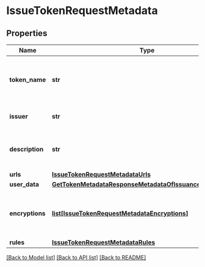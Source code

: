 # IssueTokenRequestMetadata

## Properties
Name | Type | Description | Notes
------------ | ------------- | ------------- | -------------
**token_name** | **str** | Token Symbol it will be identified by (ex. NIBBL) | [optional] 
**issuer** | **str** | Name of token issuer | [optional] 
**description** | **str** | Long name or description of token (ex. Nibble) | [optional] 
**urls** | [**IssueTokenRequestMetadataUrls**](IssueTokenRequestMetadataUrls.md) |  | [optional] 
**user_data** | [**GetTokenMetadataResponseMetadataOfIssuanceDataUserData**](GetTokenMetadataResponseMetadataOfIssuanceDataUserData.md) |  | [optional] 
**encryptions** | [**list[IssueTokenRequestMetadataEncryptions]**](IssueTokenRequestMetadataEncryptions.md) | Array of encryption instruction objects for encrypting userData | [optional] 
**rules** | [**IssueTokenRequestMetadataRules**](IssueTokenRequestMetadataRules.md) |  | [optional] 

[[Back to Model list]](../README.md#documentation-for-models) [[Back to API list]](../README.md#documentation-for-api-endpoints) [[Back to README]](../README.md)


